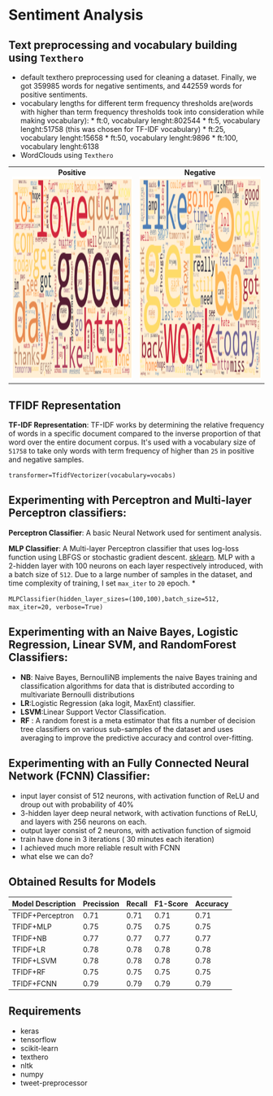 # Sentiment Analysis

## Text preprocessing and vocabulary building using `Texthero` 
* default texthero preprocessing used for cleaning a dataset. Finally, we got 359985 words for negative sentiments, and 442559 words for positive sentiments.
* vocabulary lengths for different term frequency thresholds are(words with higher than term frequency thresholds took into consideration while making vocabulary):
      * ft:0, vocabulary lenght:802544
      * ft:5, vocabulary lenght:51758 (this was chosen for TF-IDF vocabulary)
      * ft:25, vocabulary lenght:15658
      * ft:50, vocabulary lenght:9896
      * ft:100, vocabulary lenght:6138
* WordClouds using `Texthero` 

<table>
    <td>
        <center><b>Positive</b></center>
        <img src="images/positive-words-wordcloud.png" style="height: 400px; width:500px;"/>
    </td>
    <td>
        <center><b>Negative</b></center>
        <img src="images/negative-words-wordcloud.png" style="height: 400px; width:500px;"/>
    </td>
</table>


## TFIDF Representation

**TF-IDF Representation**: TF-IDF works by determining the relative frequency of words in a specific document compared to the inverse proportion of that word over the entire document corpus. It's used with a vocabulary size of `51758` to take only words with term frequency of higher than `25` in positive and negative samples.
```
transformer=TfidfVectorizer(vocabulary=vocabs)
```


## Experimenting with Perceptron and Multi-layer Perceptron classifiers:


**Perceptron Classifier**: A basic Neural Network used for sentiment analysis.

**MLP Classifier**: A Multi-layer Perceptron classifier that uses log-loss function using LBFGS or stochastic gradient descent. [sklearn](https://scikit-learn.org/stable/modules/generated/sklearn.neural_network.MLPClassifier.html). MLP with a 2-hidden layer with 100 neurons on each layer respectively introduced, with a batch size of `512`. Due to a large number of samples in the dataset, and time complexity of training, I set `max_iter` to `20` epoch.
*
```
MLPClassifier(hidden_layer_sizes=(100,100),batch_size=512, max_iter=20, verbose=True)
```

## Experimenting with an Naive Bayes, Logistic Regression, Linear SVM, and RandomForest Classifiers:
* **NB**: Naive Bayes, BernoulliNB implements the naive Bayes training and classification algorithms for data that is distributed according to multivariate Bernoulli distributions
* **LR**:Logistic Regression (aka logit, MaxEnt) classifier.
* **LSVM**:Linear Support Vector Classification.
* **RF**  : A random forest is a meta estimator that fits a number of decision tree classifiers on various sub-samples of the dataset and uses averaging to improve the predictive accuracy and control over-fitting.


## Experimenting with an Fully Connected Neural Network (FCNN) Classifier:
* input layer consist of 512 neurons, with activation function of ReLU and droup out with probability of 40%
* 3-hidden layer deep neural network, with activation functions of ReLU, and layers with 256 neurons on each.
* output layer consist of 2 neurons, with activation function of sigmoid
* train have done in 3 iterations ( 30 minutes each iteration) 
* I achieved much more reliable result with FCNN
* what else we can do? 


## Obtained Results for Models

|Model Description|Precission|Recall|F1-Score| Accuracy|
|-----------------|----------|------|--------|---------|
| TFIDF+Perceptron| 0.71     | 0.71 | 0.71   | 0.71    |
| TFIDF+MLP       | 0.75     | 0.75 | 0.75   | 0.75    |
| TFIDF+NB        | 0.77     | 0.77 | 0.77   | 0.77    |
| TFIDF+LR        | 0.78     | 0.78 | 0.78   | 0.78    |
| TFIDF+LSVM      | 0.78     | 0.78 | 0.78   | 0.78    |
| TFIDF+RF        | 0.75     | 0.75 | 0.75   | 0.75    |
| TFIDF+FCNN      | 0.79     | 0.79 | 0.79   | 0.79    |



## Requirements
* keras
* tensorflow
* scikit-learn
* texthero
* nltk
* numpy
* tweet-preprocessor